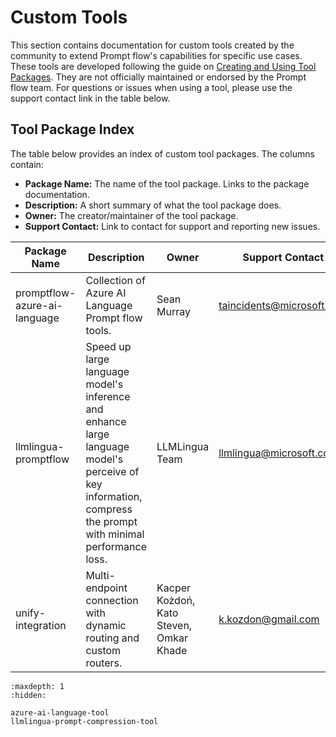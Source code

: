 # Custom Tools 

This section contains documentation for custom tools created by the community to extend Prompt flow's capabilities for specific use cases. These tools are developed following the guide on [Creating and Using Tool Packages](../../how-to-guides/develop-a-tool/create-and-use-tool-package.md). They are not officially maintained or endorsed by the Prompt flow team. For questions or issues when using a tool, please use the support contact link in the table below.

## Tool Package Index 

The table below provides an index of custom tool packages. The columns contain:

- **Package Name:** The name of the tool package. Links to the package documentation.
- **Description:** A short summary of what the tool package does.
- **Owner:** The creator/maintainer of the tool package.
- **Support Contact:** Link to contact for support and reporting new issues.

| Package Name | Description | Owner | Support Contact |  
|-|-|-|-|
| promptflow-azure-ai-language | Collection of Azure AI Language Prompt flow tools. | Sean Murray | taincidents@microsoft.com |
|llmlingua-promptflow|Speed up large language model's inference and enhance large language model's perceive of key information, compress the prompt with minimal performance loss.| LLMLingua Team|llmlingua@microsoft.com|
|unify-integration| Multi-endpoint connection with dynamic routing and custom routers. | Kacper Kożdoń, Kato Steven, Omkar Khade | k.kozdon@gmail.com

```{toctree}
:maxdepth: 1
:hidden:

azure-ai-language-tool
llmlingua-prompt-compression-tool
```
